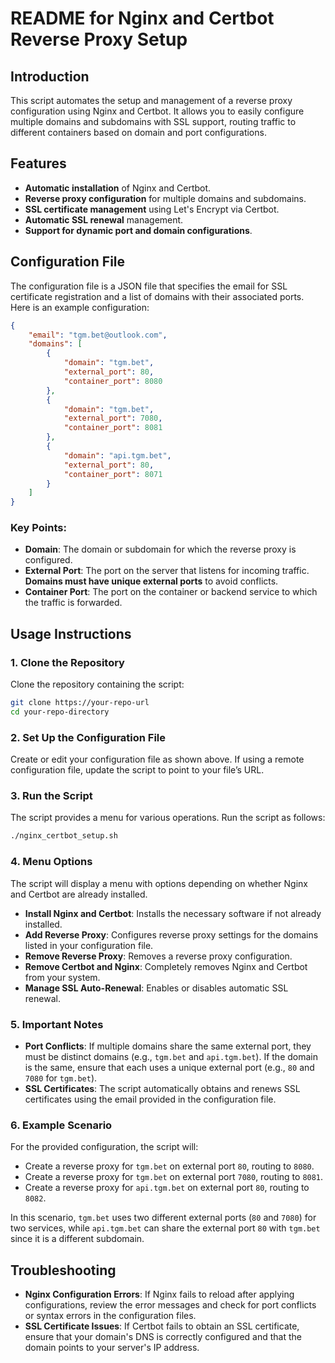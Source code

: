 # README for Nginx and Certbot Reverse Proxy Setup

## Introduction

This script automates the setup and management of a reverse proxy configuration using Nginx and Certbot. It allows you to easily configure multiple domains and subdomains with SSL support, routing traffic to different containers based on domain and port configurations.

## Features

- **Automatic installation** of Nginx and Certbot.
- **Reverse proxy configuration** for multiple domains and subdomains.
- **SSL certificate management** using Let's Encrypt via Certbot.
- **Automatic SSL renewal** management.
- **Support for dynamic port and domain configurations**.

## Configuration File

The configuration file is a JSON file that specifies the email for SSL certificate registration and a list of domains with their associated ports. Here is an example configuration:

```json
{
    "email": "tgm.bet@outlook.com",
    "domains": [
        {
            "domain": "tgm.bet",
            "external_port": 80,
            "container_port": 8080
        },
        {
            "domain": "tgm.bet",
            "external_port": 7080,
            "container_port": 8081
        },
        {
            "domain": "api.tgm.bet",
            "external_port": 80,
            "container_port": 8071
        }
    ]
}
```

### Key Points:
- **Domain**: The domain or subdomain for which the reverse proxy is configured.
- **External Port**: The port on the server that listens for incoming traffic. **Domains must have unique external ports** to avoid conflicts.
- **Container Port**: The port on the container or backend service to which the traffic is forwarded.

## Usage Instructions

### 1. Clone the Repository

Clone the repository containing the script:

```bash
git clone https://your-repo-url
cd your-repo-directory
```

### 2. Set Up the Configuration File

Create or edit your configuration file as shown above. If using a remote configuration file, update the script to point to your file’s URL.

### 3. Run the Script

The script provides a menu for various operations. Run the script as follows:

```bash
./nginx_certbot_setup.sh
```

### 4. Menu Options

The script will display a menu with options depending on whether Nginx and Certbot are already installed.

- **Install Nginx and Certbot**: Installs the necessary software if not already installed.
- **Add Reverse Proxy**: Configures reverse proxy settings for the domains listed in your configuration file.
- **Remove Reverse Proxy**: Removes a reverse proxy configuration.
- **Remove Certbot and Nginx**: Completely removes Nginx and Certbot from your system.
- **Manage SSL Auto-Renewal**: Enables or disables automatic SSL renewal.

### 5. Important Notes

- **Port Conflicts**: If multiple domains share the same external port, they must be distinct domains (e.g., `tgm.bet` and `api.tgm.bet`). If the domain is the same, ensure that each uses a unique external port (e.g., `80` and `7080` for `tgm.bet`).
- **SSL Certificates**: The script automatically obtains and renews SSL certificates using the email provided in the configuration file.

### 6. Example Scenario

For the provided configuration, the script will:

- Create a reverse proxy for `tgm.bet` on external port `80`, routing to `8080`.
- Create a reverse proxy for `tgm.bet` on external port `7080`, routing to `8081`.
- Create a reverse proxy for `api.tgm.bet` on external port `80`, routing to `8082`.

In this scenario, `tgm.bet` uses two different external ports (`80` and `7080`) for two services, while `api.tgm.bet` can share the external port `80` with `tgm.bet` since it is a different subdomain.

## Troubleshooting

- **Nginx Configuration Errors**: If Nginx fails to reload after applying configurations, review the error messages and check for port conflicts or syntax errors in the configuration files.
- **SSL Certificate Issues**: If Certbot fails to obtain an SSL certificate, ensure that your domain's DNS is correctly configured and that the domain points to your server's IP address.